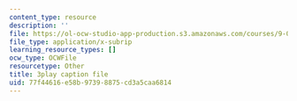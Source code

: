 ```yaml
---
content_type: resource
description: ''
file: https://ol-ocw-studio-app-production.s3.amazonaws.com/courses/9-00sc-introduction-to-psychology-fall-2011/77f44616e58b97398875cd3a5caa6814_SBrCPDC21f4.srt
file_type: application/x-subrip
learning_resource_types: []
ocw_type: OCWFile
resourcetype: Other
title: 3play caption file
uid: 77f44616-e58b-9739-8875-cd3a5caa6814
---
```

